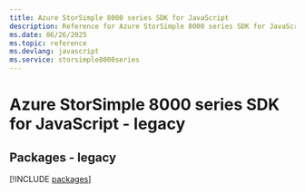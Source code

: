 ```yaml
---
title: Azure StorSimple 8000 series SDK for JavaScript
description: Reference for Azure StorSimple 8000 series SDK for JavaScript
ms.date: 06/26/2025
ms.topic: reference
ms.devlang: javascript
ms.service: storsimple8000series
---
```

# Azure StorSimple 8000 series SDK for JavaScript - legacy
## Packages - legacy
[!INCLUDE [packages](storsimple-8000-series-index.md)]